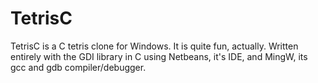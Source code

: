 # TetrisC
TetrisC is a C tetris clone for Windows. It is quite fun, actually. Written entirely with the GDI library in C using Netbeans, it's IDE, and MingW, its gcc and gdb compiler/debugger.
